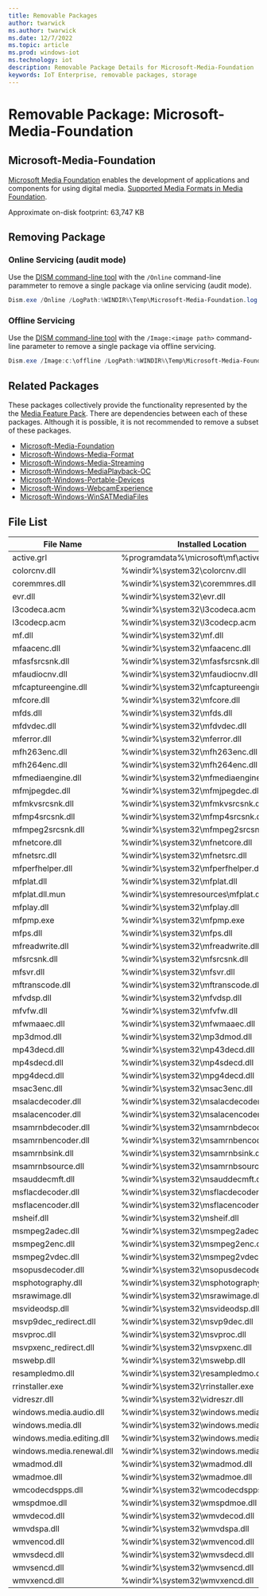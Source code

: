 ```yaml
---
title: Removable Packages
author: twarwick
ms.author: twarwick
ms.date: 12/7/2022
ms.topic: article
ms.prod: windows-iot
ms.technology: iot
description: Removable Package Details for Microsoft-Media-Foundation
keywords: IoT Enterprise, removable packages, storage
---
```


# Removable Package: Microsoft-Media-Foundation
## Microsoft-Media-Foundation
[Microsoft Media Foundation](/windows/win32/medfound/microsoft-media-foundation-sdk) enables the development of applications and components for using digital media. [Supported Media Formats in Media Foundation](/windows/win32/medfound/supported-media-formats-in-media-foundation).

Approximate on-disk footprint: 63,747 KB

## Removing Package

### Online Servicing (audit mode)
Use the [DISM command-line tool](/windows-hardware/manufacture/desktop/what-is-dism) with the ```/Online``` command-line parammeter to remove a single package via online servicing (audit mode).

```powershell
Dism.exe /Online /LogPath:%WINDIR%\Temp\Microsoft-Media-Foundation.log /NoRestart /Disable-Feature /FeatureName:Microsoft-Media-Foundation /PackageName:@Package
````
### Offline Servicing
Use the [DISM command-line tool](/windows-hardware/manufacture/desktop/what-is-dism) with the ```/Image:<image path>``` command-line parameter to remove a single package via offline servicing.

```powershell
Dism.exe /Image:c:\offline /LogPath:%WINDIR%\Temp\Microsoft-Media-Foundation.log /NoRestart /Disable-Feature /FeatureName:Microsoft-Media-Foundation /PackageName:@Package
````

## Related Packages
These packages collectively provide the functionality represented by the the [Media Feature Pack](https://learn.microsoft.com/en-us/windows/win32/wmdm/windows-media-device-manager-architecture).  There are dependencies between each of these packages.  Although it is possible, it is not recommended to remove a subset of these packages.
- [Microsoft-Media-Foundation](/windows/iot/iot-enterprise/Optimize-Your-Device/Removable-Packages-Details/Microsoft-Media-Foundation)
- [Microsoft-Windows-Media-Format](/windows/iot/iot-enterprise/Optimize-Your-Device/Removable-Packages-Details/Microsoft-Windows-Media-Format)
- [Microsoft-Windows-Media-Streaming](/windows/iot/iot-enterprise/Optimize-Your-Device/Removable-Packages-Details/Microsoft-Windows-Media-Streaming) 
- [Microsoft-Windows-MediaPlayback-OC](/windows/iot/iot-enterprise/Optimize-Your-Device/Removable-Packages-Details/Microsoft-Windows-MediaPlayback-OC)    
- [Microsoft-Windows-Portable-Devices](/windows/iot/iot-enterprise/Optimize-Your-Device/Removable-Packages-Details/Microsoft-Windows-Portable-Devices)   
- [Microsoft-Windows-WebcamExperience](/windows/iot/iot-enterprise/Optimize-Your-Device/Removable-Packages-Details/Microsoft-Windows-WebcamExperience.md) 
- [Microsoft-Windows-WinSATMediaFiles](/windows/iot/iot-enterprise/Optimize-Your-Device/Removable-Packages-Details/Microsoft-Windows-WinSATMediaFiles.md) 

## File List
| File Name                 | Installed Location |
|---------------------------|--------------------|
| active.grl	            | %programdata%\microsoft\mf\active.grl
| colorcnv.dll	            | %windir%\system32\colorcnv.dll
| coremmres.dll	            | %windir%\system32\coremmres.dll
| evr.dll	                | %windir%\system32\evr.dll
| l3codeca.acm	            | %windir%\system32\l3codeca.acm
| l3codecp.acm	            | %windir%\system32\l3codecp.acm
| mf.dll	                | %windir%\system32\mf.dll
| mfaacenc.dll	            | %windir%\system32\mfaacenc.dll
| mfasfsrcsnk.dll	        | %windir%\system32\mfasfsrcsnk.dll
| mfaudiocnv.dll	        | %windir%\system32\mfaudiocnv.dll
| mfcaptureengine.dll	    | %windir%\system32\mfcaptureengine.dll
| mfcore.dll	            | %windir%\system32\mfcore.dll
| mfds.dll	                | %windir%\system32\mfds.dll
| mfdvdec.dll	            | %windir%\system32\mfdvdec.dll
| mferror.dll	            | %windir%\system32\mferror.dll
| mfh263enc.dll	            | %windir%\system32\mfh263enc.dll
| mfh264enc.dll	            | %windir%\system32\mfh264enc.dll
| mfmediaengine.dll	        | %windir%\system32\mfmediaengine.dll
| mfmjpegdec.dll	        | %windir%\system32\mfmjpegdec.dll
| mfmkvsrcsnk.dll	        | %windir%\system32\mfmkvsrcsnk.dll
| mfmp4srcsnk.dll	        | %windir%\system32\mfmp4srcsnk.dll
| mfmpeg2srcsnk.dll        	| %windir%\system32\mfmpeg2srcsnk.dll
| mfnetcore.dll	            | %windir%\system32\mfnetcore.dll
| mfnetsrc.dll	            | %windir%\system32\mfnetsrc.dll
| mfperfhelper.dll        	| %windir%\system32\mfperfhelper.dll
| mfplat.dll	            | %windir%\system32\mfplat.dll
| mfplat.dll.mun        	| %windir%\systemresources\mfplat.dll.mun
| mfplay.dll	            | %windir%\system32\mfplay.dll
| mfpmp.exe	                | %windir%\system32\mfpmp.exe
| mfps.dll	                | %windir%\system32\mfps.dll
| mfreadwrite.dll	        | %windir%\system32\mfreadwrite.dll
| mfsrcsnk.dll	            | %windir%\system32\mfsrcsnk.dll
| mfsvr.dll	                | %windir%\system32\mfsvr.dll
| mftranscode.dll        	| %windir%\system32\mftranscode.dll
| mfvdsp.dll	            | %windir%\system32\mfvdsp.dll
| mfvfw.dll	                | %windir%\system32\mfvfw.dll
| mfwmaaec.dll	            | %windir%\system32\mfwmaaec.dll
| mp3dmod.dll	            | %windir%\system32\mp3dmod.dll
| mp43decd.dll	            | %windir%\system32\mp43decd.dll
| mp4sdecd.dll	            | %windir%\system32\mp4sdecd.dll
| mpg4decd.dll	            | %windir%\system32\mpg4decd.dll
| msac3enc.dll	            | %windir%\system32\msac3enc.dll
| msalacdecoder.dll	        | %windir%\system32\msalacdecoder.dll
| msalacencoder.dll	        | %windir%\system32\msalacencoder.dll
| msamrnbdecoder.dll	    | %windir%\system32\msamrnbdecoder.dll
| msamrnbencoder.dll	    | %windir%\system32\msamrnbencoder.dll
| msamrnbsink.dll	        | %windir%\system32\msamrnbsink.dll
| msamrnbsource.dll	        | %windir%\system32\msamrnbsource.dll
| msauddecmft.dll	        | %windir%\system32\msauddecmft.dll
| msflacdecoder.dll	        | %windir%\system32\msflacdecoder.dll
| msflacencoder.dll	        | %windir%\system32\msflacencoder.dll
| msheif.dll	            | %windir%\system32\msheif.dll
| msmpeg2adec.dll	        | %windir%\system32\msmpeg2adec.dll
| msmpeg2enc.dll	        | %windir%\system32\msmpeg2enc.dll
| msmpeg2vdec.dll	        | %windir%\system32\msmpeg2vdec.dll
| msopusdecoder.dll	        | %windir%\system32\msopusdecoder.dll
| msphotography.dll	        | %windir%\system32\msphotography.dll
| msrawimage.dll	        | %windir%\system32\msrawimage.dll
| msvideodsp.dll	        | %windir%\system32\msvideodsp.dll
| msvp9dec_redirect.dll	    | %windir%\system32\msvp9dec.dll
| msvproc.dll	            | %windir%\system32\msvproc.dll
| msvpxenc_redirect.dll	    | %windir%\system32\msvpxenc.dll
| mswebp.dll	            | %windir%\system32\mswebp.dll
| resampledmo.dll	        | %windir%\system32\resampledmo.dll
| rrinstaller.exe	        | %windir%\system32\rrinstaller.exe
| vidreszr.dll	            | %windir%\system32\vidreszr.dll
| windows.media.audio.dll	| %windir%\system32\windows.media.audio.dll
| windows.media.dll	        | %windir%\system32\windows.media.dll
| windows.media.editing.dll	| %windir%\system32\windows.media.editing.dll
| windows.media.renewal.dll	| %windir%\system32\windows.media.renewal.dll
| wmadmod.dll	            | %windir%\system32\wmadmod.dll
| wmadmoe.dll	            | %windir%\system32\wmadmoe.dll
| wmcodecdspps.dll	        | %windir%\system32\wmcodecdspps.dll
| wmspdmoe.dll	            | %windir%\system32\wmspdmoe.dll
| wmvdecod.dll	            | %windir%\system32\wmvdecod.dll
| wmvdspa.dll	            | %windir%\system32\wmvdspa.dll
| wmvencod.dll	            | %windir%\system32\wmvencod.dll
| wmvsdecd.dll	            | %windir%\system32\wmvsdecd.dll
| wmvsencd.dll	            | %windir%\system32\wmvsencd.dll
| wmvxencd.dll	            | %windir%\system32\wmvxencd.dll
